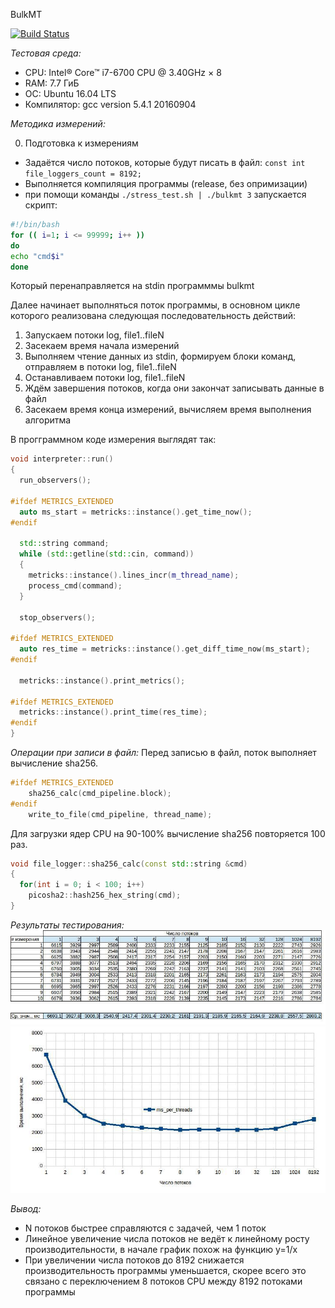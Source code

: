 BulkMT

[![Build Status](https://travis-ci.org/flanker-d/otuscpp_10_bulkmt.svg?branch=master)](https://travis-ci.org/flanker-d/otuscpp_10_bulkmt)

*Тестовая среда:*
- CPU: Intel® Core™ i7-6700 CPU @ 3.40GHz × 8 
- RAM: 7.7 ГиБ
- ОС: Ubuntu 16.04 LTS
- Компилятор: gcc version 5.4.1 20160904

*Методика измерений:*

0. Подготовка к измерениям

- Задаётся число потоков, которые будут писать в файл: 
`const int file_loggers_count = 8192;`
- Выполняется компиляция программы (release, без опримизации)
- при помощи команды `./stress_test.sh | ./bulkmt 3` запускается скрипт:
 
```bash
#!/bin/bash
for (( i=1; i <= 99999; i++ ))
do
echo "cmd$i"
done
```

Который перенаправляется на stdin программмы bulkmt 

Далее начинает выполняться поток программы, в основном цикле которого реализована следующая последовательность действий: 

1. Запускаем потоки log, file1..fileN
2. Засекаем время начала измерений
3. Выполняем чтение данных из stdin, формируем блоки команд, отправляем в потоки log, file1..fileN 
4. Останавливаем потоки log, file1..fileN
5. Ждём завершения потоков, когда они закончат записывать данные в файл
6. Засекаем время конца измерений, вычисляем время выполнения алгоритма 

В прогграммном коде измерения выглядят так:

```c++
void interpreter::run()
{
  run_observers();

#ifdef METRICS_EXTENDED
  auto ms_start = metricks::instance().get_time_now();
#endif

  std::string command;
  while (std::getline(std::cin, command))
  {
    metricks::instance().lines_incr(m_thread_name);
    process_cmd(command);
  }

  stop_observers();

#ifdef METRICS_EXTENDED
  auto res_time = metricks::instance().get_diff_time_now(ms_start);
#endif

  metricks::instance().print_metrics();

#ifdef METRICS_EXTENDED
  metricks::instance().print_time(res_time);
#endif
}
```

*Операции при записи в файл:*
Перед записью в файл, поток выполняет вычисление sha256.
```c++
#ifdef METRICS_EXTENDED
    sha256_calc(cmd_pipeline.block);
#endif
    write_to_file(cmd_pipeline, thread_name);
```

Для загрузки ядер CPU на 90-100% вычисление sha256 повторяется 100 раз.
```c++
void file_logger::sha256_calc(const std::string &cmd)
{
  for(int i = 0; i < 100; i++)
    picosha2::hash256_hex_string(cmd);
}
```

*Результаты тестирования:*
![table](https://github.com/flanker-d/otuscpp_10_bulkmt/blob/pics/pics/table.jpg)
![diagram](https://github.com/flanker-d/otuscpp_10_bulkmt/blob/pics/pics/diagram.jpg)

*Вывод:*
- N потоков быстрее справляются с задачей, чем 1 поток
- Линейное увеличение числа потоков не ведёт к линейному росту производительности, в начале график похож на функцию y=1/x
- При увеличении числа потоков до 8192 снижается производительность программы уменьшается, скорее всего это связано с переключением 8 потоков CPU между 8192 потоками программы

